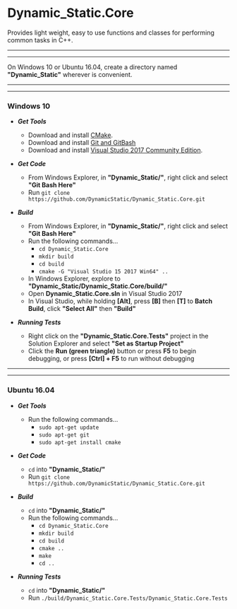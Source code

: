 
# Dynamic_Static.Core

Provides light weight, easy to use functions and classes for performing common tasks in C++.

___
___
On Windows 10 or Ubuntu 16.04, create a directory named **"Dynamic_Static"** wherever is convenient.<br/>
___
___
### Windows 10
- ***Get Tools***
    - Download and install [CMake](https://cmake.org/download/).
    - Download and install [Git and GitBash](https://git-scm.com/downloads)
    - Download and install [Visual Studio 2017 Community Edition](https://www.visualstudio.com/downloads/).
    
- ***Get Code***
    - From Windows Explorer, in **"Dynamic_Static/"**, right click and select **"Git Bash Here"**
    - Run `git clone https://github.com/DynamicStatic/Dynamic_Static.Core.git`

- ***Build***
    - From Windows Explorer, in **"Dynamic_Static/"**, right click and select **"Git Bash Here"**
    - Run the following commands...
        - `cd Dynamic_Static.Core`
        - `mkdir build`
        - `cd build`
        - `cmake -G "Visual Studio 15 2017 Win64" ..`
    - In Windows Explorer, explore to **"Dynamic_Static/Dynamic_Static.Core/build/"**
    - Open **Dynamic_Static.Core.sln** in Visual Studio 2017
    - In Visual Studio, while holding **[Alt]**, press **[B]** then **[T]** to **Batch Build**, click **"Select All"** then **"Build"**

- ***Running Tests***
    - Right click on the **"Dynamic_Static.Core.Tests"** project in the Solution Explorer and select **"Set as Startup Project"**
    - Click the **Run (green triangle)** button or press **F5** to begin debugging, or press **[Ctrl] + F5** to run without debugging

___
___
### Ubuntu 16.04
- ***Get Tools***
    - Run the following commands...
        - `sudo apt-get update`
        - `sudo apt-get git`
        - `sudo apt-get install cmake`

- ***Get Code***
    - `cd` into **"Dynamic_Static/"**
    - Run `git clone https://github.com/DynamicStatic/Dynamic_Static.Core.git`

- ***Build***
    - `cd` into **"Dynamic_Static/"**
    - Run the following commands...
        - `cd Dynamic_Static.Core`
        - `mkdir build`
        - `cd build`
        - `cmake ..`
        - `make`
        - `cd ..`

- ***Running Tests***
    - `cd` into **"Dynamic_Static/"**
    - Run `./build/Dynamic_Static.Core.Tests/Dynamic_Static.Core.Tests`
